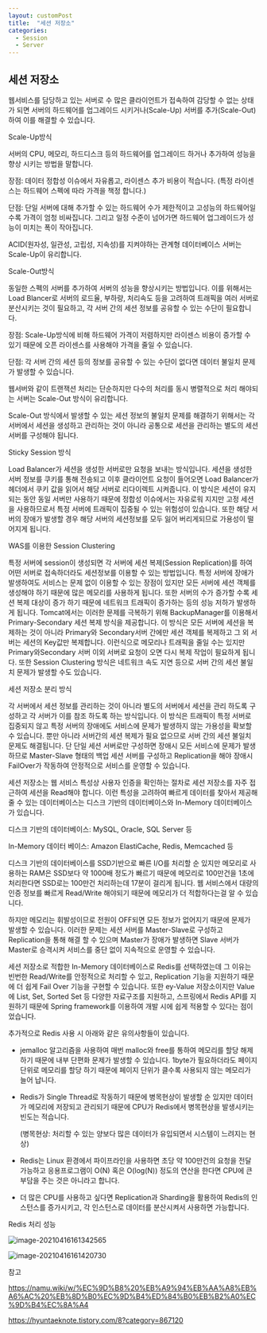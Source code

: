 ```yaml
---
layout: customPost
title:  "세션 저장소"
categories: 
  - Session
  - Server
---
```




## 세션 저장소

웹서비스를 담당하고 있는 서버로 수 많은 클라이언트가 접속하여 감당할 수 없는 상태가 되면 서버의 하드웨어를 업그레이드 시키거나(Scale-Up) 서버를 추가(Scale-Out)하여 이를 해결할 수 있습니다.

Scale-Up방식

서버의 CPU, 메모리, 하드디스크 등의 하드웨어를 업그레이드 하거나 추가하여 성능을 향상 시키는 방법을 말합니다. 

장점: 데이터 정합성 이슈에서 자유롭고, 라이센스 추가 비용이 적습니다. (특정 라이센스는 하드웨어 스펙에 따라 가격을 책정 합니다.)

단점: 단일 서버에 대해 추가할 수 있는  하드웨어 수가 제한적이고 고성능의 하드웨어일 수록 가격이 엄청 비싸집니다. 그리고 일정 수준이 넘어가면 하드웨어 업그레이드가 성능이 미치는 폭이 작아집니다.

ACID(원자성, 일관성, 고립성, 지속성)를 지켜야하는 관계형 데이터베이스 서버는 Scale-Up이 유리합니다.



Scale-Out방식

동일한 스펙의 서버를 추가하여 서버의 성능을 향상시키는 방법입니다. 이를 위해서는 Load Blancer로 서버의 로드율, 부하량, 처리속도 등을 고려하여 트래픽을 여러 서버로 분산시키는 것이 필요하고, 각 서버 간의 세션 정보를 공유할 수 있는 수단이 필요합니다.

장점: Scale-Up방식에 비해 하드웨어 가격이 저렴하지만 라이센스 비용이 증가할 수 있기 때문에 오픈 라이센스를 사용해야 가격을 줄일 수 있습니다.

단점: 각 서버 간의 세션 등의 정보를 공유할 수 있는 수단이 없다면 데이터 불일치 문제가 발생할 수 있습니다.

웹서버와 같이 트랜잭션 처리는 단순하지만 다수의 처리를 동시 병렬적으로 처리 해야되는 서버는 Scale-Out 방식이 유리합니다.



Scale-Out 방식에서 발생할 수 있는 세션 정보의 불일치 문제를 해결하기 위해서는 각 서버에서 세션을 생성하고 관리하는 것이 아니라 공통으로 세션을 관리하는 별도의 세션 서버를 구성해야 됩니다.

Sticky Session 방식

Load Balancer가 세션을 생성한 서버로만 요청을 보내는 방식입니다.  세션을 생성한 서버 정보를 쿠키를 통해 전송되고 이후 클라이언트 요청이 들어오면  Load Balancer가 헤더에서 쿠키 값을 읽어서 해당 서버로 리다이렉트 시켜줍니다.  이 방식은 세션이 유지되는 동안 동일 서버만 사용하기 때문에 정합성 이슈에서는 자유로워 지지만 고정 세션을 사용하므로서 특정 서버에 트래픽이 집중될 수 있는 위험성이 있습니다. 또한 해당 서버의 장애가 발생할 경우 해당 서버의 세션정보를 모두 잃어 버리게되므로 가용성이 떨어지게 됩니다.



WAS를 이용한 Session Clustering 

특정 서버에 session이 생성되면 각 서버에 세션 복제(Session Replication)를 하여 어떤 서버로 접속하더라도 세션정보를 이용할 수 있는 방법입니다. 특정 서버에 장애가 발생하여도 서비스는 문제 없이 이용할 수 있는 장점이 있지만 모든 서버에 세션 객체를 생성해야 하기 때문에 많은 메모리를 사용하게 됩니다. 또한 서버의 수가 증가할 수록 세션 복제 대상이 증가 하기 때문에 네트워크 트래픽이 증가하는 등의 성능 저하가 발생하게 됩니다. Tomcat에서는 이러한 문제를 극복하기 위해 BackupManager를 이용해서 Primary-Secondary 세션 복제 방식을 제공합니다. 이 방식은 모든 서버에 세션을 복제하는 것이 아니라 Primary와 Secondary서버 간에만 세션 객체를 복제하고 그 외 서버는 세션의 Key값만 복제합니다. 이런식으로 메모리나 트래픽을 줄일 수는 있지만 Primary와Secondary 서버 이외 서버로 요청이 오면 다시 복제 작업이 필요하게 됩니다. 또한 Session Clustering 방식은 네트워크 속도 지연 등으로 서버 간의 세션 불일치 문제가 발생할 수도 있습니다.



세션 저장소 분리 방식

각 서버에서 세션 정보를 관리하는 것이 아니라 별도의 서버에서 세션을 관리 하도록 구성하고 각 서버가 이를 참조 하도록 하는 방식입니다. 이 방식은 트래픽이 특정 서버로 집중되지 않고 특정 서버의 장애에도 서비스에 문제가 발생하지 않는 가용성을 확보할 수 있습니다. 뿐만 아니라 서버간의 세션 복제가 필요 없으므로 서버 간의 세션 불일치 문제도 해결됩니다. 단 단일 세션 서버로만 구성하면 장애시 모든 서비스에 문제가 발생하므로 Master-Slave 형태의 백업 세션 서버를 구성하고 Replication을 해야 장애시 FailOver가 작동하여 안정적으로 서비스를 운영할 수 있습니다.



세션 저장소는 웹 서비스 특성상 사용자 인증을 확인하는 절차로 세션 저장소를 자주 접근하여 세션을 Read해야 합니다. 이런 특성을 고려하여 빠르게 데이터를 찾아서 제공해줄 수 있는 데이터베이스는 디스크 기반의 데이터베이스와 In-Memory 데이터베이스가 있습니다.

디스크 기반의 데이터베이스: MySQL, Oracle, SQL Server 등

In-Memory 데이터 베이스: Amazon ElastiCache, Redis, Memcached 등



디스크 기반의 데이터베이스를 SSD기반으로 빠른 I/O를 처리할 순 있지만 메모리로 사용하는 RAM은 SSD보다 약 1000배 정도가 빠르기 때문에 메모리로 100만건을 1초에 처리한다면 SSD로는 100만건 처리하는데 17분이 걸리게 됩니다. 웹 서비스에서 대량의 인증 정보를 빠르게 Read/Write 해야되기 때문에  메모리가 더 적합하다는걸 알 수 있습니다.

하지만 메모리는 휘발성이므로 전원이 OFF되면 모든 정보가 없어지기 때문에 문제가 발생할 수 있습니다. 이러한 문제는 세션 서버를 Master-Slave로 구성하고 Replication을 통해 해결 할 수 있으며 Master가 장애가 발생하면 Slave 서버가 Master로 승격시켜 서비스를 중단 없이 지속적으로 운영할 수 있습니다.

세션 저장소로 적합한 In-Memory 데이터베이스로 Redis를 선택하였는데  그 이유는 빈번한 Read/Write를 안정적으로 처리할 수 있고, Replication 기능을 지원하기 때문에 더 쉽게 Fail Over 기능을 구현할 수 있습니다. 또한 ey-Value 저장소이지만 Value에 List, Set, Sorted Set 등 다양한 자료구조를 지원하고, 스프링에서 Redis API를 지원하기 때문에 Spring framework를 이용하여 개발 시에 쉽게 적용할 수 있다는 점이었습니다.

추가적으로 Redis 사용 시 아래와 같은 유의사항들이 있습니다.

- jemalloc 알고리즘을 사용하여 매번 malloc와 free를 통하여 메모리를 할당 해제하기 때문에 내부 단편화 문제가 발생할 수 있습니다.  1byte가 필요하더라도 페이지 단위로 메모리를 할당 하기 때문에 페이지 단위가 클수록 사용되지 않는 메모리가 늘어 납니다. 

- Redis가 Single Thread로 작동하기 때문에 병목현상이 발생할 순 있지만 데이터가 메모리에 저장되고 관리되기 때문에 CPU가 Redis에서 병목현상을 발생시키는 빈도는 적습니다. 

  (병목현상: 처리할 수 있는 양보다 많은 데이터가 유입되면서 시스템이 느려지는 현상)

- Redis는 Linux 환경에서 파이프라인을 사용하면 초당 약 100만건의 요청을 전달 가능하고  응용프로그램이 O(N) 혹은 O(log(N)) 정도의 연산을 한다면 CPU에 큰 부담을 주는 것은 아니라고 합니다.

-  더 많은 CPU를 사용하고 싶다면 Replication과 Sharding을 활용하여 Redis의 인스턴스를 증가시키고, 각 인스턴스로 데이터를 분산시켜서 사용하면 가능합니다.



Redis 처리 성능

![image-20210416161342565](https://cdn.jsdelivr.net/gh/donghyeok-dev/donghyeok-dev.github.io@master/assets/images/posts/image-20210416161342565.png)

![image-20210416161420730](https://cdn.jsdelivr.net/gh/donghyeok-dev/donghyeok-dev.github.io@master/assets/images/posts/image-20210416161420730.png)

참고

https://namu.wiki/w/%EC%9D%B8%20%EB%A9%94%EB%AA%A8%EB%A6%AC%20%EB%8D%B0%EC%9D%B4%ED%84%B0%EB%B2%A0%EC%9D%B4%EC%8A%A4

https://hyuntaeknote.tistory.com/8?category=867120







